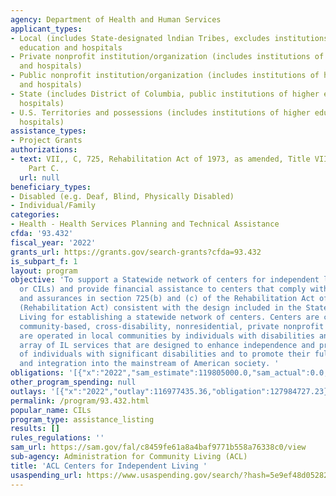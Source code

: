 ```yaml
---
agency: Department of Health and Human Services
applicant_types:
- Local (includes State-designated lndian Tribes, excludes institutions of higher
  education and hospitals
- Private nonprofit institution/organization (includes institutions of higher education
  and hospitals)
- Public nonprofit institution/organization (includes institutions of higher education
  and hospitals)
- State (includes District of Columbia, public institutions of higher education and
  hospitals)
- U.S. Territories and possessions (includes institutions of higher education and
  hospitals)
assistance_types:
- Project Grants
authorizations:
- text: VII,, C, 725, Rehabilitation Act of 1973, as amended, Title VII, Chapter 1,
    Part C.
  url: null
beneficiary_types:
- Disabled (e.g. Deaf, Blind, Physically Disabled)
- Individual/Family
categories:
- Health - Health Services Planning and Technical Assistance
cfda: '93.432'
fiscal_year: '2022'
grants_url: https://grants.gov/search-grants?cfda=93.432
is_subpart_f: 1
layout: program
objective: 'To support a Statewide network of centers for independent living (centers
  or CILs) and provide financial assistance to centers that comply with the standards
  and assurances in section 725(b) and (c) of the Rehabilitation Act of 1973, as amended
  (Rehabilitation Act) consistent with the design included in the State Plan for Independent
  Living for establishing a statewide network of centers. Centers are consumer-controlled,
  community-based, cross-disability, nonresidential, private nonprofit agencies that
  are operated in local communities by individuals with disabilities and provide an
  array of IL services that are designed to enhance independence and productivity
  of individuals with significant disabilities and to promote their full inclusion
  and integration into the mainstream of American society. '
obligations: '[{"x":"2022","sam_estimate":119805000.0,"sam_actual":0.0,"usa_spending_actual":128643977.99},{"x":"2023","sam_estimate":0.0,"sam_actual":0.0,"usa_spending_actual":95312308.93},{"x":"2024","sam_estimate":0.0,"sam_actual":0.0,"usa_spending_actual":94254345.67}]'
other_program_spending: null
outlays: '[{"x":"2022","outlay":116977435.36,"obligation":127984727.23},{"x":"2023","outlay":76208584.91,"obligation":101196947.71},{"x":"2024","outlay":0.0,"obligation":98115167.0}]'
permalink: /program/93.432.html
popular_name: CILs
program_type: assistance_listing
results: []
rules_regulations: ''
sam_url: https://sam.gov/fal/c8459fe61a8a4baf9771b558a76338c0/view
sub-agency: Administration for Community Living (ACL)
title: 'ACL Centers for Independent Living '
usaspending_url: https://www.usaspending.gov/search/?hash=5e9ef48d05282584489fa08f19289601
---
```

